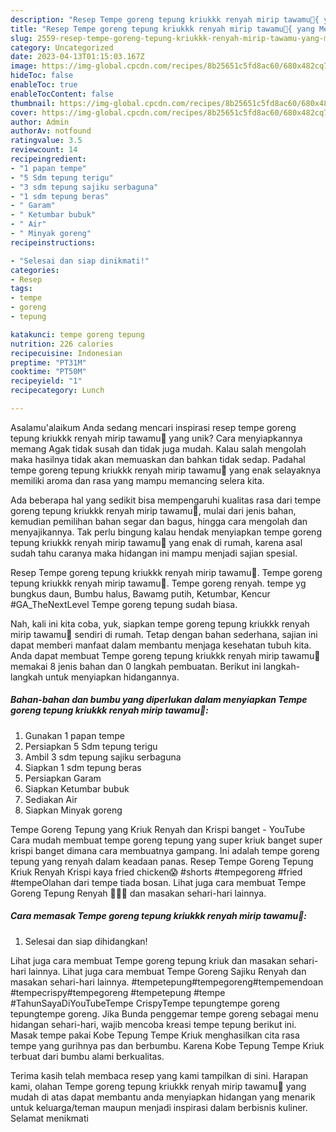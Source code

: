 ```yaml
---
description: "Resep Tempe goreng tepung kriukkk renyah mirip tawamu🤭{ yang Menggugah Selera"
title: "Resep Tempe goreng tepung kriukkk renyah mirip tawamu🤭{ yang Menggugah Selera"
slug: 2559-resep-tempe-goreng-tepung-kriukkk-renyah-mirip-tawamu-yang-menggugah-selera
category: Uncategorized
date: 2023-04-13T01:15:03.167Z
image: https://img-global.cpcdn.com/recipes/8b25651c5fd8ac60/680x482cq70/tempe-goreng-tepung-kriukkk-renyah-mirip-tawamu-foto-resep-utama.jpg
hideToc: false
enableToc: true
enableTocContent: false
thumbnail: https://img-global.cpcdn.com/recipes/8b25651c5fd8ac60/680x482cq70/tempe-goreng-tepung-kriukkk-renyah-mirip-tawamu-foto-resep-utama.jpg
cover: https://img-global.cpcdn.com/recipes/8b25651c5fd8ac60/680x482cq70/tempe-goreng-tepung-kriukkk-renyah-mirip-tawamu-foto-resep-utama.jpg
author: Admin
authorAv: notfound
ratingvalue: 3.5
reviewcount: 14
recipeingredient:
- "1 papan tempe"
- "5 Sdm tepung terigu"
- "3 sdm tepung sajiku serbaguna"
- "1 sdm tepung beras"
- " Garam"
- " Ketumbar bubuk"
- " Air"
- " Minyak goreng"
recipeinstructions:

- "Selesai dan siap dinikmati!"
categories:
- Resep
tags:
- tempe
- goreng
- tepung

katakunci: tempe goreng tepung 
nutrition: 226 calories
recipecuisine: Indonesian
preptime: "PT31M"
cooktime: "PT50M"
recipeyield: "1"
recipecategory: Lunch

---
```



Asalamu'alaikum Anda sedang mencari inspirasi resep tempe goreng tepung kriukkk renyah mirip tawamu🤭 yang unik? Cara menyiapkannya memang Agak tidak susah dan tidak juga mudah. Kalau salah mengolah maka hasilnya tidak akan memuaskan dan bahkan tidak sedap. Padahal tempe goreng tepung kriukkk renyah mirip tawamu🤭 yang enak selayaknya memiliki aroma dan rasa yang mampu memancing selera kita.


Ada beberapa hal yang sedikit bisa mempengaruhi kualitas rasa dari tempe goreng tepung kriukkk renyah mirip tawamu🤭, mulai dari jenis bahan, kemudian pemilihan bahan segar dan bagus, hingga cara mengolah dan menyajikannya. Tak perlu bingung kalau hendak menyiapkan tempe goreng tepung kriukkk renyah mirip tawamu🤭 yang enak di rumah, karena asal sudah tahu caranya maka hidangan ini mampu menjadi sajian spesial.

Resep Tempe goreng tepung kriukkk renyah mirip tawamu🤭. Tempe goreng tepung kriukkk renyah mirip tawamu🤭. Tempe goreng renyah. tempe yg bungkus daun, Bumbu halus, Bawamg putih, Ketumbar, Kencur #GA_TheNextLevel Tempe goreng tepung sudah biasa.


Nah, kali ini kita coba, yuk, siapkan tempe goreng tepung kriukkk renyah mirip tawamu🤭 sendiri di rumah. Tetap dengan bahan sederhana, sajian ini dapat memberi manfaat dalam membantu menjaga kesehatan tubuh kita. Anda dapat membuat Tempe goreng tepung kriukkk renyah mirip tawamu🤭 memakai 8 jenis bahan dan 0 langkah pembuatan. Berikut ini langkah-langkah untuk menyiapkan hidangannya.

<!--inarticleads1-->

##### Bahan-bahan dan bumbu yang diperlukan dalam menyiapkan Tempe goreng tepung kriukkk renyah mirip tawamu🤭:

1. Gunakan 1 papan tempe
1. Persiapkan 5 Sdm tepung terigu
1. Ambil 3 sdm tepung sajiku serbaguna
1. Siapkan 1 sdm tepung beras
1. Persiapkan  Garam
1. Siapkan  Ketumbar bubuk
1. Sediakan  Air
1. Siapkan  Minyak goreng


Tempe Goreng Tepung yang Kriuk Renyah dan Krispi banget - YouTube Cara mudah membuat tempe goreng tepung yang super kriuk banget super krispi banget dimana cara membuatnya gampang. Ini adalah tempe goreng tepung yang renyah dalam keadaan panas. Resep Tempe Goreng Tepung Kriuk Renyah Krispi kaya fried chicken😱 #shorts #tempegoreng #fried #tempeOlahan dari tempe tiada bosan. Lihat juga cara membuat Tempe Goreng Tepung Renyah 👩🏻‍🍳 dan masakan sehari-hari lainnya. 

<!--inarticleads2-->

##### Cara memasak Tempe goreng tepung kriukkk renyah mirip tawamu🤭:


1. Selesai dan siap dihidangkan!

Lihat juga cara membuat Tempe goreng tepung kriuk dan masakan sehari-hari lainnya. Lihat juga cara membuat Tempe Goreng Sajiku Renyah dan masakan sehari-hari lainnya. #tempetepung#tempegoreng#tempemendoan #tempecrispy#tempegoreng #tempetepung #tempe #TahunSayaDiYouTubeTempe CrispyTempe tepungtempe goreng tepungtempe goreng. Jika Bunda penggemar tempe goreng sebagai menu hidangan sehari-hari, wajib mencoba kreasi tempe tepung berikut ini. Masak tempe pakai Kobe Tepung Tempe Kriuk menghasilkan cita rasa tempe yang gurihnya pas dan berbumbu. Karena Kobe Tepung Tempe Kriuk terbuat dari bumbu alami berkualitas. 

Terima kasih telah membaca resep yang kami tampilkan di sini. Harapan kami, olahan Tempe goreng tepung kriukkk renyah mirip tawamu🤭 yang mudah di atas dapat membantu anda menyiapkan hidangan yang menarik untuk keluarga/teman maupun menjadi inspirasi dalam berbisnis kuliner. Selamat menikmati
